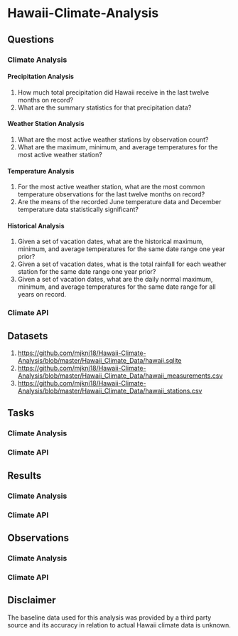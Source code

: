 # Hawaii-Climate-Analysis



## Questions

### Climate Analysis

#### Precipitation Analysis

1. How much total precipitation did Hawaii receive in the last twelve months on record?
2. What are the summary statistics for that precipitation data?

#### Weather Station Analysis

1. What are the most active weather stations by observation count?
2. What are the maximum, minimum, and average temperatures for the most active weather station?

#### Temperature Analysis

1. For the most active weather station, what are the most common temperature observations for the last twelve months on record?
2. Are the means of the recorded June temperature data and December temperature data statistically significant?

#### Historical Analysis

1. Given a set of vacation dates, what are the historical maximum, minimum, and average temperatures for the same date range one year prior?
2. Given a set of vacation dates, what is the total rainfall for each weather station for the same date range one year prior?
3. Given a set of vacation dates, what are the daily normal maximum, minimum, and average temperatures for the same date range for all years on record.

### Climate API



## Datasets

1. https://github.com/mjknj18/Hawaii-Climate-Analysis/blob/master/Hawaii_Climate_Data/hawaii.sqlite
2. https://github.com/mjknj18/Hawaii-Climate-Analysis/blob/master/Hawaii_Climate_Data/hawaii_measurements.csv
3. https://github.com/mjknj18/Hawaii-Climate-Analysis/blob/master/Hawaii_Climate_Data/hawaii_stations.csv

## Tasks

### Climate Analysis



### Climate API



## Results

### Climate Analysis



### Climate API



## Observations

### Climate Analysis



### Climate API



## Disclaimer

The baseline data used for this analysis was provided by a third party source and its accuracy in relation to actual Hawaii climate data is unknown.